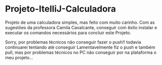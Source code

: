 # Projeto-ItelliJ-Calculadora
Projeto de uma calculadora simples, mas feito com muito carinho. 
Com as sugestões da professora Camila Cavalcante, conseguir com êxito instalar e executar os comandos necessários para concluir este Projeto.

Sorry, por problemas tècnicos nâo conseguir fazer o push!! todavia continuarei tentando até conseguir
Lamentavelmente fiz o push e também pull, mas por problemas técnicos no PC não conseguir por na plataforma o meu projeto...
